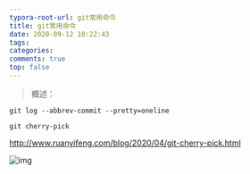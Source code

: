 ```yaml
---
typora-root-url: git常用命令
title: git常用命令
date: 2020-09-12 10:22:43
tags:
categories: 
comments: true
top: false
---
```


> 概述：

<!--正文-->
<!--more-->

`git log --abbrev-commit --pretty=oneline `



`git cherry-pick `

http://www.ruanyifeng.com/blog/2020/04/git-cherry-pick.html



![img](/images/145b0cdfa98a4a9cb724d745a1466c47~tplv-k3u1fbpfcp-zoom-1.image)